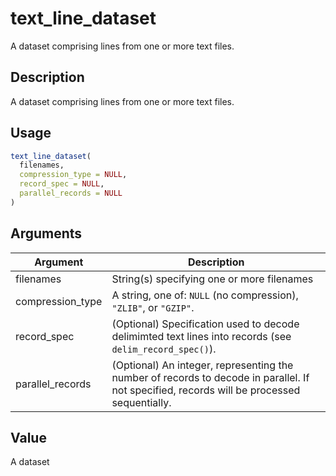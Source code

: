 # text_line_dataset


A dataset comprising lines from one or more text files.




## Description

A dataset comprising lines from one or more text files.





## Usage
```r
text_line_dataset(
  filenames,
  compression_type = NULL,
  record_spec = NULL,
  parallel_records = NULL
)
```




## Arguments


Argument      |Description
------------- |----------------
filenames | String(s) specifying one or more filenames
compression_type | A string, one of: ``NULL`` (no compression), ``"ZLIB"``, or ``"GZIP"``.
record_spec | (Optional) Specification used to decode delimimted text lines into records (see `delim_record_spec()`).
parallel_records | (Optional) An integer, representing the number of records to decode in parallel. If not specified, records will be processed sequentially.





## Value

A dataset





